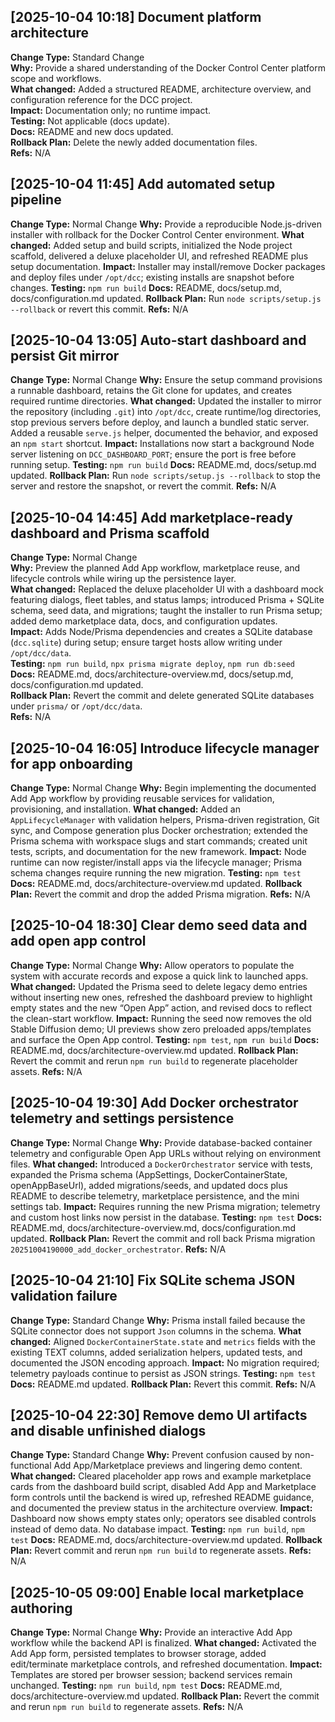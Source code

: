 ## [2025-10-04 10:18] Document platform architecture
**Change Type:** Standard Change  
**Why:** Provide a shared understanding of the Docker Control Center platform scope and workflows.  
**What changed:** Added a structured README, architecture overview, and configuration reference for the DCC project.  
**Impact:** Documentation only; no runtime impact.  
**Testing:** Not applicable (docs update).  
**Docs:** README and new docs updated.  
**Rollback Plan:** Delete the newly added documentation files.  
**Refs:** N/A

## [2025-10-04 11:45] Add automated setup pipeline
**Change Type:** Normal Change
**Why:** Provide a reproducible Node.js-driven installer with rollback for the Docker Control Center environment.
**What changed:** Added setup and build scripts, initialized the Node project scaffold, delivered a deluxe placeholder UI, and refreshed README plus setup documentation.
**Impact:** Installer may install/remove Docker packages and deploy files under `/opt/dcc`; existing installs are snapshot before changes.
**Testing:** `npm run build`
**Docs:** README, docs/setup.md, docs/configuration.md updated.
**Rollback Plan:** Run `node scripts/setup.js --rollback` or revert this commit.
**Refs:** N/A

## [2025-10-04 13:05] Auto-start dashboard and persist Git mirror
**Change Type:** Normal Change
**Why:** Ensure the setup command provisions a runnable dashboard, retains the Git clone for updates, and creates required runtime directories.
**What changed:** Updated the installer to mirror the repository (including `.git`) into `/opt/dcc`, create runtime/log directories, stop previous servers before deploy, and launch a bundled static server. Added a reusable `serve.js` helper, documented the behavior, and exposed an `npm start` shortcut.
**Impact:** Installations now start a background Node server listening on `DCC_DASHBOARD_PORT`; ensure the port is free before running setup.
**Testing:** `npm run build`
**Docs:** README.md, docs/setup.md updated.
**Rollback Plan:** Run `node scripts/setup.js --rollback` to stop the server and restore the snapshot, or revert the commit.
**Refs:** N/A

## [2025-10-04 14:45] Add marketplace-ready dashboard and Prisma scaffold
**Change Type:** Normal Change  
**Why:** Preview the planned Add App workflow, marketplace reuse, and lifecycle controls while wiring up the persistence layer.  
**What changed:** Replaced the deluxe placeholder UI with a dashboard mock featuring dialogs, fleet tables, and status lamps; introduced Prisma + SQLite schema, seed data, and migrations; taught the installer to run Prisma setup; added demo marketplace data, docs, and configuration updates.  
**Impact:** Adds Node/Prisma dependencies and creates a SQLite database (`dcc.sqlite`) during setup; ensure target hosts allow writing under `/opt/dcc/data`.  
**Testing:** `npm run build`, `npx prisma migrate deploy`, `npm run db:seed`  
**Docs:** README.md, docs/architecture-overview.md, docs/setup.md, docs/configuration.md updated.  
**Rollback Plan:** Revert the commit and delete generated SQLite databases under `prisma/` or `/opt/dcc/data`.  
**Refs:** N/A

## [2025-10-04 16:05] Introduce lifecycle manager for app onboarding
**Change Type:** Normal Change
**Why:** Begin implementing the documented Add App workflow by providing reusable services for validation, provisioning, and installation.
**What changed:** Added an `AppLifecycleManager` with validation helpers, Prisma-driven registration, Git sync, and Compose generation plus Docker orchestration; extended the Prisma schema with workspace slugs and start commands; created unit tests, scripts, and documentation for the new framework.
**Impact:** Node runtime can now register/install apps via the lifecycle manager; Prisma schema changes require running the new migration.
**Testing:** `npm test`
**Docs:** README.md, docs/architecture-overview.md updated.
**Rollback Plan:** Revert the commit and drop the added Prisma migration.
**Refs:** N/A

## [2025-10-04 18:30] Clear demo seed data and add open app control
**Change Type:** Normal Change
**Why:** Allow operators to populate the system with accurate records and expose a quick link to launched apps.
**What changed:** Updated the Prisma seed to delete legacy demo entries without inserting new ones, refreshed the dashboard preview to highlight empty states and the new “Open App” action, and revised docs to reflect the clean-start workflow.
**Impact:** Running the seed now removes the old Stable Diffusion demo; UI previews show zero preloaded apps/templates and surface the Open App control.
**Testing:** `npm test`, `npm run build`
**Docs:** README.md, docs/architecture-overview.md updated.
**Rollback Plan:** Revert the commit and rerun `npm run build` to regenerate placeholder assets.
**Refs:** N/A

## [2025-10-04 19:30] Add Docker orchestrator telemetry and settings persistence
**Change Type:** Normal Change
**Why:** Provide database-backed container telemetry and configurable Open App URLs without relying on environment files.
**What changed:** Introduced a `DockerOrchestrator` service with tests, expanded the Prisma schema (AppSettings, DockerContainerState, openAppBaseUrl), added migrations/seeds, and updated docs plus README to describe telemetry, marketplace persistence, and the mini settings tab.
**Impact:** Requires running the new Prisma migration; telemetry and custom host links now persist in the database.
**Testing:** `npm test`
**Docs:** README.md, docs/architecture-overview.md, docs/configuration.md updated.
**Rollback Plan:** Revert the commit and roll back Prisma migration `20251004190000_add_docker_orchestrator`.
**Refs:** N/A

## [2025-10-04 21:10] Fix SQLite schema JSON validation failure
**Change Type:** Standard Change
**Why:** Prisma install failed because the SQLite connector does not support `Json` columns in the schema.
**What changed:** Aligned `DockerContainerState.state` and `metrics` fields with the existing TEXT columns, added serialization helpers, updated tests, and documented the JSON encoding approach.
**Impact:** No migration required; telemetry payloads continue to persist as JSON strings.
**Testing:** `npm test`
**Docs:** README.md updated.
**Rollback Plan:** Revert this commit.
**Refs:** N/A

## [2025-10-04 22:30] Remove demo UI artifacts and disable unfinished dialogs
**Change Type:** Standard Change
**Why:** Prevent confusion caused by non-functional Add App/Marketplace previews and lingering demo content.
**What changed:** Cleared placeholder app rows and example marketplace cards from the dashboard build script, disabled Add App and Marketplace form controls until the backend is wired up, refreshed README guidance, and documented the preview status in the architecture overview.
**Impact:** Dashboard now shows empty states only; operators see disabled controls instead of demo data. No database impact.
**Testing:** `npm run build`, `npm test`
**Docs:** README.md, docs/architecture-overview.md updated.
**Rollback Plan:** Revert commit and rerun `npm run build` to regenerate assets.
**Refs:** N/A

## [2025-10-05 09:00] Enable local marketplace authoring
**Change Type:** Normal Change
**Why:** Provide an interactive Add App workflow while the backend API is finalized.
**What changed:** Activated the Add App form, persisted templates to browser storage, added edit/terminate marketplace controls, and refreshed documentation.
**Impact:** Templates are stored per browser session; backend services remain unchanged.
**Testing:** `npm run build`, `npm test`
**Docs:** README.md, docs/architecture-overview.md updated.
**Rollback Plan:** Revert the commit and rerun `npm run build` to regenerate assets.
**Refs:** N/A
